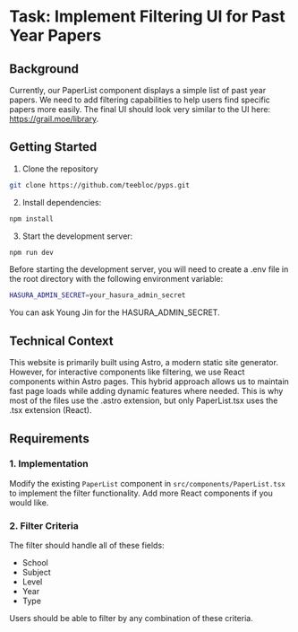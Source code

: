 # Task: Implement Filtering UI for Past Year Papers

## Background

Currently, our PaperList component displays a simple list of past year papers. We need to add filtering capabilities to help users find specific papers more easily. The final UI should look very similar to the UI here: https://grail.moe/library.

## Getting Started

1. Clone the repository

```bash
git clone https://github.com/teebloc/pyps.git
```

2. Install dependencies:

```bash
npm install
```

3. Start the development server:

```bash
npm run dev
```

Before starting the development server, you will need to create a .env file in the root directory with the following environment variable:

```bash
HASURA_ADMIN_SECRET=your_hasura_admin_secret
```

You can ask Young Jin for the HASURA_ADMIN_SECRET.

## Technical Context

This website is primarily built using Astro, a modern static site generator. However, for interactive components like filtering, we use React components within Astro pages. This hybrid approach allows us to maintain fast page loads while adding dynamic features where needed. This is why most of the files use the .astro extension, but only PaperList.tsx uses the .tsx extension (React).

## Requirements

### 1. Implementation

Modify the existing `PaperList` component in `src/components/PaperList.tsx` to implement the filter functionality. Add more React components if you would like.

### 2. Filter Criteria

The filter should handle all of these fields:

- School
- Subject
- Level
- Year
- Type

Users should be able to filter by any combination of these criteria.
